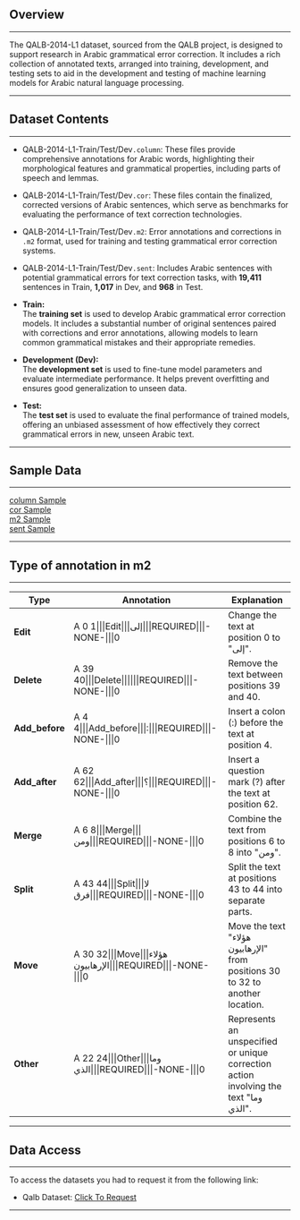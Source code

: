 ## Overview  
---
The QALB-2014-L1 dataset, sourced from the QALB project, is designed to support research in Arabic grammatical error correction. It includes a rich collection of annotated texts, arranged into training, development, and testing sets to aid in the development and testing of machine learning models for Arabic natural language processing.

---

## Dataset Contents
---
* QALB-2014-L1-Train/Test/Dev`.column`: These files provide comprehensive annotations for Arabic words, highlighting their morphological features and grammatical properties, including parts of speech and lemmas.
      
* QALB-2014-L1-Train/Test/Dev`.cor`: These files contain the finalized, corrected versions of Arabic sentences, which serve as benchmarks for evaluating the performance of text correction technologies.
  
* QALB-2014-L1-Train/Test/Dev`.m2`: Error annotations and corrections in `.m2` format, used for training and testing grammatical error correction systems.
  
* QALB-2014-L1-Train/Test/Dev`.sent`: Includes Arabic sentences with potential grammatical errors for text correction tasks, with **19,411** sentences in Train, **1,017** in Dev, and **968** in Test.

- **Train:**    
  The **training set** is used to develop Arabic grammatical error correction models. It includes a substantial number of original sentences paired with corrections and error annotations, allowing models to learn common grammatical mistakes and their appropriate remedies.

- **Development (Dev):**    
  The **development set** is used to fine-tune model parameters and evaluate intermediate performance. It helps prevent overfitting and ensures good generalization to unseen data.

- **Test:**    
  The **test set** is used to evaluate the final performance of trained models, offering an unbiased assessment of how effectively they correct grammatical errors in new, unseen Arabic text.
---
## Sample Data
---
[column Sample](Dev/QALB-2014-L1-Dev.column)  
[cor Sample](Dev/QALB-2014-L1-Dev.cor)  
[m2 Sample](Dev/QALB-2014-L1-Dev.m2)  
[sent Sample](Dev/QALB-2014-L1-Dev.sent)  
   
---
## Type of annotation in m2 
---
| **Type**      | **Annotation**                                                      | **Explanation**                                                                 |
|---------------|---------------------------------------------------------------------|---------------------------------------------------------------------------------|
| **Edit**      | A 0 1\|\|\|Edit\|\|\|إلى\|\|\|REQUIRED\|\|\|-NONE-\|\|\|0                           | Change the text at position 0 to "إلى".                                         |
| **Delete**    | A 39 40\|\|\|Delete\|\|\|\|\|\|REQUIRED\|\|\|-NONE-\|\|\|0                         | Remove the text between positions 39 and 40.                                    |
| **Add_before**| A 4 4\|\|\|Add_before\|\|\|:\|\|\|REQUIRED\|\|\|-NONE-\|\|\|0                      | Insert a colon (:) before the text at position 4.                               |
| **Add_after** | A 62 62\|\|\|Add_after\|\|\|؟\|\|\|REQUIRED\|\|\|-NONE-\|\|\|0                     | Insert a question mark (?) after the text at position 62.                       |
| **Merge**     | A 6 8\|\|\|Merge\|\|\|ومن\|\|\|REQUIRED\|\|\|-NONE-\|\|\|0                         | Combine the text from positions 6 to 8 into "ومن".                              |
| **Split**     | A 43 44\|\|\|Split\|\|\|لا فرق\|\|\|REQUIRED\|\|\|-NONE-\|\|\|0                    | Split the text at positions 43 to 44 into separate parts.                       |
| **Move**      | A 30 32\|\|\|Move\|\|\|هؤلاء الإرهابيون\|\|\|REQUIRED\|\|\|-NONE-\|\|\|0           | Move the text "هؤلاء الإرهابيون" from positions 30 to 32 to another location.   |
| **Other**     | A 22 24\|\|\|Other\|\|\|وما الذي\|\|\|REQUIRED\|\|\|-NONE-\|\|\|0                  | Represents an unspecified or unique correction action involving the text "وما الذي". |


---



## Data Access
---
To access the datasets you had to request it from the following link:
- Qalb Dataset: [Click To Request](https://docs.google.com/forms/d/e/1FAIpQLScSsuAu1_84KORcpzOKTid0nUMQDZNQKKnVcMilaIZ6QF-xdw/viewform)
---
